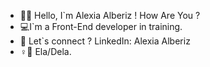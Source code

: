 - 👩‍🎓 Hello, I`m Alexia Alberiz ! How Are You ?
- 💻I`m a Front-End developer in training.
- 📨 Let`s connect ? LinkedIn: Alexia Alberiz
- ♀️💞️ Ela/Dela.
